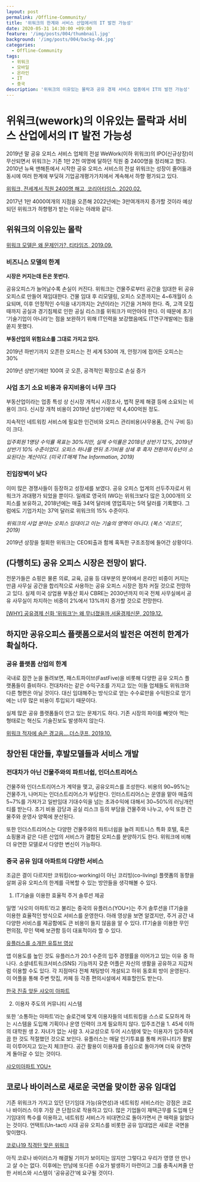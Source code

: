 ```yaml
---
layout: post
permalink: /Offline-Community/
title: '위워크의 한계와 서비스 산업에서의 IT 발전 가능성'
date: 2020-05-31 14:30:00 +09:00
feature: '/img/posts/004/thumbnail.jpg'
background: '/img/posts/004/backg-04.jpg'
categories:
  - Offline-Community
tags:
  - 위워크
  - 모바일
  - 온라인
  - IT
  - 중국
description: '위워크의 이유있는 몰락과 공유 경제 서비스 업종에서 IT의 발전 가능성'
---
```




# 위워크(wework)의 이유있는 몰락과 서비스 산업에서의 IT 발전 가능성





2019년 말 공유 오피스 서비스 업체의 전설 WeWork(이하 위워크)의 IPO(신규상장)이 무산되면서 위워크는 기존 1만 2천 여명에 달하던 직원 중 2400명을 정리해고 했다. 2010년 뉴욕 맨해튼에서 시작한 공유 오피스 서비스의 전설 위워크는 성장이 줄어듦과 동시에 여러 한계에 부딪혀 기업공개평가가치에서 계속해서 하향 평가되고 있다.

[위워크, 전세계서 직원 2400명 해고, 코리아타임스, 2020.02.](https://m.post.naver.com/viewer/postView.nhn?volumeNo=27483809&memberNo=45952060&searchKeyword=%EC%9C%84%EC%9B%8C%ED%81%AC&searchRank=5, "위워크 구조조정 신문기사")

2017년 1만 4000여개의 지점을 오픈해 2022년에는 3만여개까지 증가할 것이라 예상되던 위워크가 하향평가 받는 이유는 아래와 같다.

## 위워크의 이유있는 몰락

[위워크 모델은 왜 문제인가?, 티타임즈, 2019.09.](https://m.post.naver.com/viewer/postView.nhn?volumeNo=24909868&memberNo=17369166&searchKeyword=%EC%9C%84%EC%9B%8C%ED%81%AC&searchRank=12, "뉴스콘텐츠, 위워크비즈니스모델")

### 비즈니스 모델의 한계

__시장은 커지는데 돈은 못번다.__

공유오피스가 늘어날수록 손실이 커진다. 위워크는 건물주로부터 공간을 임대한 뒤 공유오피스로 만들어 재임대한다. 건물 임대 후 리모델링, 오피스 오픈까지는 4~6개월이 소요되며, 이후 안정적인 수익을 내기까지는 2년이라는 기간을 거쳐야 한다. 즉, 고객 모집 때까지 공실과 경기침체로 인한 공실 리스크를 위워크가 떠안아야 한다. 이 때문에 초기 ‘기술기업이 아니라’는 점을 보완하기 위해 IT인력을 보강했음에도 IT연구개발에는 힘을 쏟지 못했다.

__부동산업의 위험요소를 그대로 가지고 있다.__

2019년 하반기까지 오픈한 오피스는 전 세계 530여 개, 안정기에 접어든 오피스는 30%

2019년 상반기에만 100여 곳 오픈, 공격적인 확장으로 손실 증가

### 사업 초기 소요 비용과 유지비용이 너무 크다

부동산업이라는 업종 특성 상 신시장 개척시 시장조사, 법적 문제 해결 등에 소요되는 비용이 크다. 신시장 개척 비용이 2019년 상반기에만 약 4,400억원 정도.

지속적인 네트워킹 서비스에 필요한 인건비와 오피스 관리비용(사무용품, 간식 구비 등)이 크다.

_입주회원 1명당 수익률 목표는 30%지만, 실제 수익률은 2018년 상반기 12%, 2019년 상반기 10% 수준이었다. 오피스 하나를 연뒤 초기비용 상쇄 후 흑자 전환까지 6년이 소요된다는 계산이다. (미국 IT매체 The Information, 2019)_

### 진입장벽이 낮다

이미 많은 경쟁사들이 등장하고 성장세를 보였다. 공유 오피스 업계의 선두주자로서 위워크가 과대평가 되었을 뿐이다. 일례로 영국의 IWG는 위워크보다 많은 3,000개의 오피스를 보유하고, 2018년에는 매출 34억 달러에 영업흑자는 5억 달러를 기록했다. 그럼에도 기업가치는 37억 달러로 위워크의 15% 수준이다.

_위워크의 사업 분야는 오피스 임대이고 이는 기술의 영역이 아니다. (복스 ‘리코드’, 2019)_

2019년 상장을 철회한 위워크는 CEO퇴출과 함께 혹독한 구조조정에 들어간 상황이다.

## (다행히도) 공유 오피스 시장은 전망이 밝다.

전문가들은 쇼핑은 물론 의료, 교육, 금융 등 대부분의 분야에서 온라인 비중이 커지는 만큼 사무실 공간을 합리적으로 사용하는 공유 오피스 시장은 점차 커질 것으로 전망하고 있다. 실제 미국 상업용 부동산 회사 CBRE는 2030년까지 미국 전체 사무실에서 공유 사무실이 차지하는 비중이 2%에서 13%까지 증가할 것으로 전망한다.

[ [WHY] 공유경제 신화 ‘위워크’는 왜 무너졌을까,서울경제신문, 2019.12.](https://m.post.naver.com/viewer/postView.nhn?volumeNo=27048317&memberNo=22213349&searchKeyword=%EC%9C%84%EC%9B%8C%ED%81%AC&searchRank=9, "뉴스기사링크")

## 하지만 공유오피스 플랫폼으로서의 발전은 여전히 한계가 확실하다.

### 공유 플랫폼 산업의 한계

국내로 잠깐 눈을 돌려보면, 패스트파이브(FastFive)을 비롯해 다양한 공유 오피스 플랫폼들이 즐비하다. 전대차라는 같은 수익구조를 가지고 있는 이들 업체들도 위워크와 다른 형편은 아닐 것이다. 대신 임대해주는 방식으로 얻는 수수료만을 수익원으로 얻기에는 너무 많은 비용이 투입되기 때문이다.

실제 많은 공유 플랫폼들이 안고 있는 문제기도 하다. 기존 시장의 파이를 빼앗아 먹는 형태로는 혁신도 기술진보도 발생하지 않는다. 



[위워크 적자에 숨은 경고음…,더스쿠프, 2019.10.]([https://m.post.naver.com/viewer/postView.nhn?volumeNo=26052804&memberNo=12494964&searchKeyword=%EC%9C%84%EC%9B%8C%ED%81%AC&searchRank=8](https://m.post.naver.com/viewer/postView.nhn?volumeNo=26052804&memberNo=12494964&searchKeyword=위워크&searchRank=8), "공유 플랫폼의 비즈니스 모델을 분석한 뉴스 기사")



## 창안된 대안들, 후발모델들과 서비스 개발

### 전대차가 아닌 건물주와의 파트너쉽, 인더스트리어스

건물주와 인더스트리어스가 계약을 맺고, 공유오피스를 조성한다. 비용의 90~95%는 건물주가, 나머지는 인더스트리어스가 부담한다. 인터스트리어스는 운영을 맡아 매출의 5~7%를 가져가고 일반임대 기대수익을 넘는 초과수익에 대해서 30~50%의 러닝개런티를 받는다. 초기 비용 감당과 공실 리스크 등의 부담을 건물주와 나누고, 수익 또한 건물주와 운영사 양쪽에 분산된다.

또한 인더스트리어스는 다양한 건물주와의 파트너쉽을 늘려 피트니스 특화 호텔, 혹은 쇼핑몰과 같은 다른 산업의 서비스가 결합된 오피스를 분양하기도 한다. 위워크에 비해 더 유연한 모델로서 다양한 변신이 가능하다.



### 중국 공유 임대 아파트의 다양한 서비스

조금은 결이 다르지만 코워킹(co-working)이 아닌 코리빙(co-living) 플랫폼의 동향을 살펴 공유 오피스의 한계를 극복할 수 있는 방안들을 생각해볼 수 있다. 

1.   IT기술을 이용한 효율적 주거 솔루션 제공

일명 ‘샤오미 아파트’라고 불리는 중국의 유플러스(YOU+)는 주거 솔루션을 IT기술을 이용한 효율적인 방식으로 서비스를 운영한다. 아래 영상을 보면 알겠지만, 주거 공간 내 다양한 서비스를 제공함에도 큰 비용이 들지 않음을 알 수 있다. IT기술을 이용한 무인 편의점, 무인 택배 보관함 등이 대표적이라 할 수 있다. 

[유플러스를 소개한 유튜브 영상](https://youtu.be/TIttfYbpbWw, "유튜버 시리의 공유임대아파트 탐방")

앱 이용도를 높인 것도 유플러스가 20:1 수준의 입주 경쟁률을 이어가고 있는 이유 중 하나다. 소셜네트워크서비스(SNS) 기능까지 갖춘 어플은 자신의 생활을 공유하고 지갑처럼 이용할 수도 있다. 각 지점마다 전체 채팅방이 개설되고 하위 동호회 방이 운영된다. 이 어플을 통해 주변 맛집, 카페 등 각종 편의시설에서 제휴할인도 받는다.

[한국 진출 앞둔 샤오미 아파트]( https://news.joins.com/article/23451657, "중앙일보 유플러스 한국진출 관련 기사")

2.  이용자 주도의 커뮤니티 시스템

또한 ‘소통하는 아파트’라는 슬로건에 맞게 이용자들의 네트워킹을 스스로 도모하게 하는 시스템을 도입해 기획이나 운영 인력이 크게 필요하지 않다. 입주조건을 1. 45세 이하의 대학원 생 2. 자녀가 없는 사람 3. 사교성으로 두어 시스템에 맞는 이용자가 입주하게끔 한 것도 적절했던 것으로 보인다. 유플러스는 매달 인기투표를 통해 커뮤니티가 활발히 이루어지고 있는지 체크한다. 공간 활용이 이용자를 중심으로 돌아가며 더욱 유연하게 돌아갈 수 있는 것이다.

[샤오미아파트 YOU+](https://blog.naver.com/donga_pr_bot/221519377794, "샤오미가 투자한 공유임대아파트 포스팅")



## 코로나 바이러스로 새로운 국면을 맞이한 공유 임대업

기존 위워크가 가지고 있던 단기임대 가능(유연성)과 네트워킹 서비스라는 강점은 코로나 바이러스 이후 가장 큰 단점으로 작용하고 있다. 많은 기업들이 재택근무를 도입해 단기임대의 특수를 이용하고, 네트워킹 서비스가 비대면으로 돌아가면서 큰 매력을 잃었다는 것이다. 언택트(Un-tact) 시대 공유 오피스를 비롯한 공유 임대업은 새로운 국면을 맞이했다.

[코로나19 직격탄 맞은 위워크](https://m.post.naver.com/viewer/postView.nhn?volumeNo=28040030&memberNo=30808112&searchKeyword=%EC%9C%84%EC%9B%8C%ED%81%AC&searchRank=3, "비즈한국 뉴스기사")



아직 코로나 바이러스가 해결될 기미가 보이지는 않지만 그렇다고 우리가 영영 안 만나고 살 수는 없다. 이후에는 만남에 또다른 수요가 발생하기 마련이고 그를 충족시켜줄 만한 서비스와 시스템이 ‘공유공간’에 요구될 것이다.
